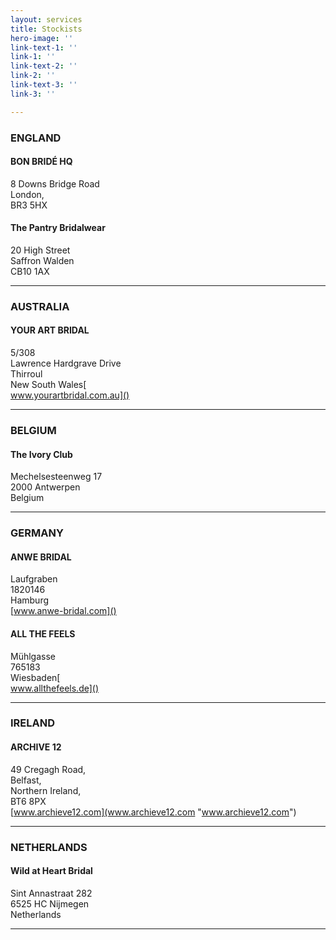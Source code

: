 ```yaml
---
layout: services
title: Stockists
hero-image: ''
link-text-1: ''
link-1: ''
link-text-2: ''
link-2: ''
link-text-3: ''
link-3: ''

---
```

### ENGLAND

#### BON BRIDÉ HQ

8 Downs Bridge Road  
London,  
BR3 5HX

#### The Pantry Bridalwear

20 High Street  
Saffron Walden  
CB10 1AX

***

### AUSTRALIA

#### YOUR ART BRIDAL

5/308  
Lawrence Hardgrave Drive  
Thirroul  
New South Wales[  
www.yourartbridal.com.au]()

***

### BELGIUM

#### The Ivory Club

Mechelsesteenweg 17  
2000 Antwerpen  
Belgium

***

### GERMANY

#### ANWE BRIDAL

Laufgraben  
1820146  
Hamburg  
[www.anwe-bridal.com]()

#### ALL THE FEELS

Mühlgasse  
765183  
Wiesbaden[  
www.allthefeels.de]()

***

### IRELAND

#### ARCHIVE 12

49 Cregagh Road,  
Belfast,  
Northern Ireland,  
BT6 8PX  
[www.archieve12.com](www.archieve12.com "www.archieve12.com")

***

### NETHERLANDS

#### Wild at Heart Bridal

Sint Annastraat 282  
6525 HC Nijmegen  
Netherlands

***